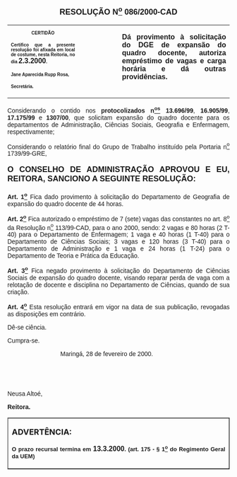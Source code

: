 <BODY>

<FONT FACE="Arial" SIZE=4><P ALIGN="CENTER"></P>
<B><P ALIGN="CENTER">RESOLU&Ccedil;&Atilde;O  N<U><SUP>o</U></SUP>  086/2000-CAD</P>
</B></FONT><FONT FACE="Arial" SIZE=1></FONT>
<TABLE CELLSPACING=0 BORDER=0 CELLPADDING=7 WIDTH=621>
<TR><TD WIDTH="32%" VALIGN="TOP">
<B><FONT FACE="Arial" SIZE=1><P ALIGN="CENTER">CERTID&Atilde;O</P>
<P ALIGN="JUSTIFY">   Certifico que a presente resolu&ccedil;&atilde;o foi afixada em local de costume, nesta Reitoria, no dia </FONT><FONT FACE="Arial">2.3.2000</FONT><FONT FACE="Arial" SIZE=1>.</P>
<P ALIGN="JUSTIFY"></P>
<P ALIGN="JUSTIFY">Jane Aparecida Rupp Rosa,</P>
<P ALIGN="JUSTIFY">Secret&aacute;ria.</B></FONT></TD>
<TD WIDTH="18%" VALIGN="TOP">&nbsp;</TD>
<TD WIDTH="50%" VALIGN="TOP">
<B><FONT FACE="Arial"><P ALIGN="JUSTIFY">D&aacute; provimento &agrave; solicita&ccedil;&atilde;o do DGE de expans&atilde;o do quadro docente, autoriza empr&eacute;stimo de vagas e carga hor&aacute;ria e d&aacute; outras provid&ecirc;ncias.</B></FONT></TD>
</TR>
</TABLE>

<FONT FACE="Arial" SIZE=1><P ALIGN="JUSTIFY"></P>
</FONT><FONT FACE="Arial"><P ALIGN="JUSTIFY">&#9;Considerando o contido nos <B>protocolizados n<U><SUP>os</U></SUP> 13.696/99</B>,<B> 16.905/99</B>,<B> 17.175/99 </B>e <B>1307/00</B>, que solicitam expans&atilde;o do quadro docente para os departamentos de Administra&ccedil;&atilde;o, Ci&ecirc;ncias Sociais, Geografia e Enfermagem, respectivamente;</P>
<P ALIGN="JUSTIFY">&#9;Considerando o relat&oacute;rio final do Grupo de Trabalho institu&iacute;do pela Portaria n<U><SUP>o</U></SUP> 1739/99-GRE,</P>
</FONT><FONT FACE="Arial" SIZE=1><P ALIGN="JUSTIFY"></P>
</FONT><B><FONT FACE="Arial" SIZE=4><P ALIGN="JUSTIFY">O CONSELHO DE ADMINISTRA&Ccedil;&Atilde;O APROVOU E EU, REITORA, SANCIONO A SEGUINTE RESOLU&Ccedil;&Atilde;O:</P>
</B></FONT><FONT FACE="Arial" SIZE=1>
</FONT><B><FONT FACE="Arial"><P ALIGN="JUSTIFY">&#9;Art. 1<U><SUP>o</B></U></SUP> Fica dado provimento &agrave; solicita&ccedil;&atilde;o do Departamento de Geografia de expans&atilde;o do quadro docente de 44 horas.</P>
<P ALIGN="JUSTIFY">&#9;<B>Art. 2<U><SUP>o</B></U></SUP> Fica autorizado o empr&eacute;stimo de 7 (sete) vagas das constantes no art. 8<U><SUP>o</U></SUP> da Resolu&ccedil;&atilde;o n<U><SUP>o</U></SUP> 113/99-CAD, para o ano 2000, sendo: 2 vagas e 80 horas (2 T-40) para o Departamento de Enfermagem; 1 vaga e 40 horas (1 T-40) para o Departamento de Ci&ecirc;ncias Sociais; 3 vagas e 120 horas (3 T-40) para o Departamento de Administra&ccedil;&atilde;o e 1 vaga e 24 horas (1 T-24) para o Departamento de Teoria e Pr&aacute;tica da Educa&ccedil;&atilde;o.</P>
<B><P ALIGN="JUSTIFY">Art. 3<U><SUP>o</B></U></SUP> Fica negado provimento &agrave; solicita&ccedil;&atilde;o do Departamento de Ci&ecirc;ncias Sociais de expans&atilde;o do quadro docente, visando reparar perda de vaga com a relota&ccedil;&atilde;o de docente e disciplina no Departamento de Ci&ecirc;ncias, quando de sua cria&ccedil;&atilde;o.</P>
<B><P ALIGN="JUSTIFY">&#9;Art. 4<U><SUP>o</B></U></SUP> Esta resolu&ccedil;&atilde;o entrar&aacute; em vigor na data de sua publica&ccedil;&atilde;o, revogadas as disposi&ccedil;&otilde;es em contr&aacute;rio.</P>
<P ALIGN="JUSTIFY">&#9;D&ecirc;-se ci&ecirc;ncia.</P>
<P ALIGN="JUSTIFY">&#9;Cumpra-se.</P>
</FONT><FONT FACE="Arial" SIZE=1><P ALIGN="JUSTIFY"></P><DIR>
<DIR>
<DIR>

</FONT><FONT FACE="Arial"><P ALIGN="JUSTIFY">&#9;&#9;&#9;Maring&aacute;, 28 de fevereiro de 2000.</P>
</FONT><FONT FACE="Arial" SIZE=1><P ALIGN="JUSTIFY"></P>
</FONT><FONT FACE="Arial"><P ALIGN="JUSTIFY">&nbsp;</P>
<P ALIGN="JUSTIFY">&nbsp;</P></DIR>
</DIR>
</DIR>

<P ALIGN="JUSTIFY">   &#9;&#9;&#9;&#9;Neusa Alto&eacute;,</P>
<P ALIGN="JUSTIFY">&#9;&#9;&#9;&#9;<B>Reitora.</P></B></FONT>
<TABLE BORDER CELLSPACING=1 CELLPADDING=4 WIDTH=212>
<TR><TD VALIGN="TOP">
<B><FONT SIZE=4><P> ADVERT&Ecirc;NCIA:</P>
</FONT><FONT FACE="Arial" SIZE=2><P ALIGN="JUSTIFY">O prazo recursal termina em </FONT><FONT FACE="Arial">13.3.2000</FONT><FONT FACE="Arial" SIZE=2>. (art. 175 - § 1<U><SUP>o</U></SUP> do Regimento Geral da UEM)</B></FONT></TD>
</TR>
</TABLE>

<FONT SIZE=2></FONT></BODY>
